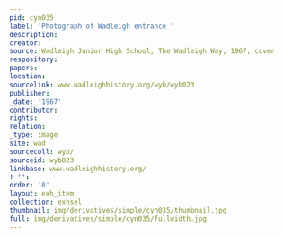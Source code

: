```yaml
---
pid: cyn035
label: 'Photograph of Wadleigh entrance '
description:
creator:
source: Wadleigh Junior High School, The Wadleigh Way, 1967, cover
respository:
papers:
location:
sourcelink: www.wadleighhistory.org/wyb/wyb023
publisher:
_date: '1967'
contributor:
rights:
relation:
_type: image
site: wad
sourcecoll: wyb/
sourceid: wyb023
linkbase: www.wadleighhistory.org/
! '':
order: '8'
layout: exh_item
collection: exhsel
thumbnail: img/derivatives/simple/cyn035/thumbnail.jpg
full: img/derivatives/simple/cyn035/fullwidth.jpg
---
```

